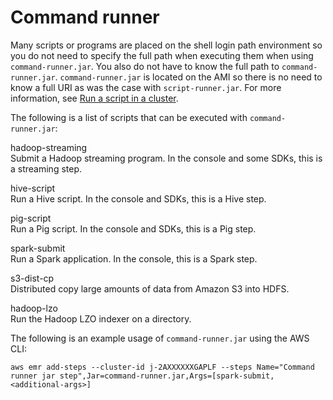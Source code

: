 # Command runner<a name="emr-commandrunner"></a>

Many scripts or programs are placed on the shell login path environment so you do not need to specify the full path when executing them when using `command-runner.jar`\. You also do not have to know the full path to `command-runner.jar`\. `command-runner.jar` is located on the AMI so there is no need to know a full URI as was the case with `script-runner.jar`\. For more information, see [Run a script in a cluster](https://docs.aws.amazon.com/emr/latest/ReleaseGuide/emr-hadoop-script.html)\. 

The following is a list of scripts that can be executed with `command-runner.jar`:

hadoop\-streaming  
Submit a Hadoop streaming program\. In the console and some SDKs, this is a streaming step\.

hive\-script  
Run a Hive script\. In the console and SDKs, this is a Hive step\.

pig\-script  
Run a Pig script\. In the console and SDKs, this is a Pig step\.

spark\-submit  
Run a Spark application\. In the console, this is a Spark step\.

s3\-dist\-cp  
Distributed copy large amounts of data from Amazon S3 into HDFS\.

hadoop\-lzo  
Run the Hadoop LZO indexer on a directory\.

The following is an example usage of `command-runner.jar` using the AWS CLI:

```
aws emr add-steps --cluster-id j-2AXXXXXXGAPLF --steps Name="Command runner jar step",Jar=command-runner.jar,Args=[spark-submit,<additional-args>]
```